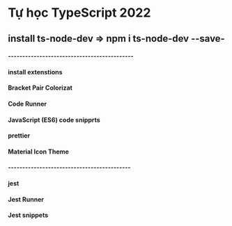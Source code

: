 # Tự học TypeScript 2022

## install ts-node-dev => npm i ts-node-dev --save-
#### --------------------------------------------

#### install extenstions

#### Bracket Pair Colorizat

#### Code Runner

#### JavaScript (ES6) code snipprts

#### prettier

#### Material Icon Theme

#### -------------------------------------------

#### jest

#### Jest Runner

#### Jest snippets

